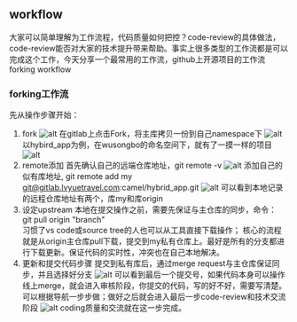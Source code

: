 ## workflow
大家可以简单理解为工作流程，代码质量如何把控？code-review的具体做法，code-review能否对大家的技术提升带来帮助。事实上很多类型的工作流都是可以完成这个工作，今天分享一个最常用的工作流，github上开源项目的工作流forking workflow

### forking工作流
先从操作步骤开始：
1. fork
![alt](./static/1.jpg)
在gitlab上点击Fork，将主库拷贝一份到自己namespace下
![alt](./static/2.jpg)
以hybird_app为例，在wusongbo的命名空间下，就有了一摸一样的项目
![alt](./static/3.jpg)
2. remote添加
首先确认自己的远端仓库地址，git remote -v 
![alt](./static/4.jpg)
添加自己的似有库地址, git remote add my git@gitlab.lvyuetravel.com:camel/hybrid_app.git
![alt](./static/5.jpg)
可以看到本地记录的远程仓库地址有两个，库my和库origin
3. 设定upstream
本地在提交操作之前，需要先保证与主仓库的同步，命令：  
git pull origin "branch"  
习惯了vs code或source tree的人也可以从工具直接下载操作；
核心的流程就是从origin主仓库pull下载，提交到my私有仓库上。最好是所有的分支都进行下载更新。保证代码的实时性，冲突也在自己本地解决。  
4. 更新和提交代码步骤
提交到私有库后，通过merge request与主仓库保证同步，并且选择好分支
![alt](./static/6.jpg)
可以看到最后一个提交号，如果代码本身可以操作线上merge，就会进入审核阶段，你提交的代码，写的好不好，需要写清楚。可以根据导航一步步做；做好之后就会进入最后一步code-review和技术交流阶段
![alt](./static/7.jpg)
coding质量和交流就在这一步完成。

